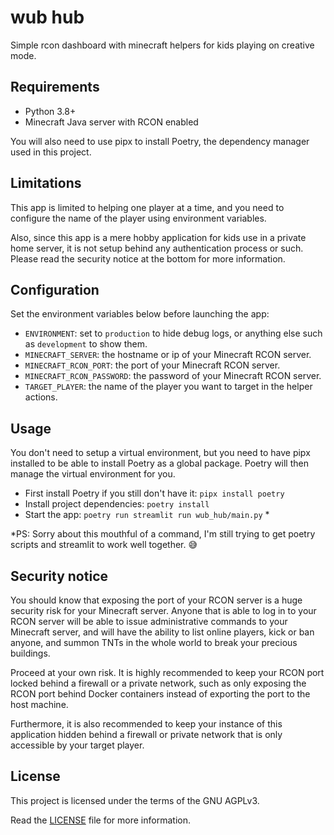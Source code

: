 # wub hub

Simple rcon dashboard with minecraft helpers for kids playing on creative mode.

## Requirements

- Python 3.8+
- Minecraft Java server with RCON enabled

You will also need to use pipx to install Poetry, the dependency manager used in this project.

## Limitations

This app is limited to helping one player at a time, and you need to configure the name of the player using environment variables.

Also, since this app is a mere hobby application for kids use in a private home server, it is not setup behind any authentication process or such. Please read the security notice at the bottom for more information.

## Configuration

Set the environment variables below before launching the app:

- `ENVIRONMENT`: set to `production` to hide debug logs, or anything else such as `development` to show them.
- `MINECRAFT_SERVER`: the hostname or ip of your Minecraft RCON server.
- `MINECRAFT_RCON_PORT`: the port of your Minecraft RCON server.
- `MINECRAFT_RCON_PASSWORD`: the password of your Minecraft RCON server.
- `TARGET_PLAYER`: the name of the player you want to target in the helper actions.

## Usage

You don't need to setup a virtual environment, but you need to have pipx installed to be able to install Poetry as a global package. Poetry will then manage the virtual environment for you.

- First install Poetry if you still don't have it: `pipx install poetry`
- Install project dependencies: `poetry install`
- Start the app: `poetry run streamlit run wub_hub/main.py` *
 
*PS: Sorry about this mouthful of a command, I'm still trying to get poetry scripts and streamlit to work well together. 😅

## Security notice

You should know that exposing the port of your RCON server is a huge security risk for your Minecraft server. Anyone that is able to log in to your RCON server will be able to issue administrative commands to your Minecraft server, and will have the ability to list online players, kick or ban anyone, and summon TNTs in the whole world to break your precious buildings.

Proceed at your own risk. It is highly recommended to keep your RCON port locked behind a firewall or a private network, such as only exposing the RCON port behind Docker containers instead of exporting the port to the host machine.

Furthermore, it is also recommended to keep your instance of this application hidden behind a firewall or private network that is only accessible by your target player.

## License

This project is licensed under the terms of the GNU AGPLv3.

Read the [LICENSE](LICENSE) file for more information.
